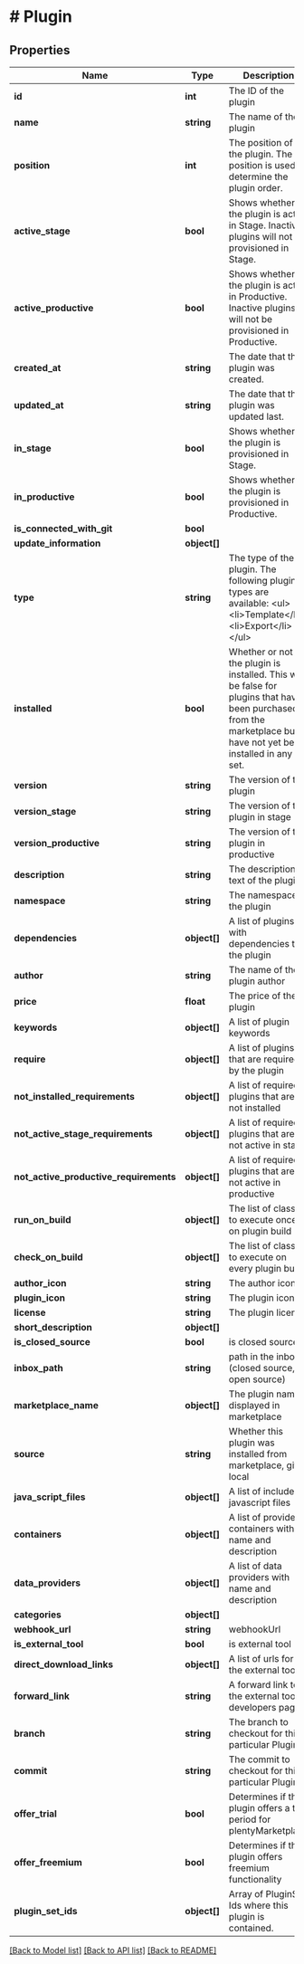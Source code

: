 # # Plugin

## Properties

Name | Type | Description | Notes
------------ | ------------- | ------------- | -------------
**id** | **int** | The ID of the plugin | [optional]
**name** | **string** | The name of the plugin | [optional]
**position** | **int** | The position of the plugin. The position is used to determine the plugin order. | [optional]
**active_stage** | **bool** | Shows whether the plugin is active in Stage. Inactive plugins will not be provisioned in Stage. | [optional]
**active_productive** | **bool** | Shows whether the plugin is active in Productive. Inactive plugins will not be provisioned in Productive. | [optional]
**created_at** | **string** | The date that the plugin was created. | [optional]
**updated_at** | **string** | The date that the plugin was updated last. | [optional]
**in_stage** | **bool** | Shows whether the plugin is provisioned in Stage. | [optional]
**in_productive** | **bool** | Shows whether the plugin is provisioned in Productive. | [optional]
**is_connected_with_git** | **bool** |  | [optional]
**update_information** | **object[]** |  | [optional]
**type** | **string** | The type of the plugin. The following plugin types are available: &lt;ul&gt;     &lt;li&gt;Template&lt;/li&gt;     &lt;li&gt;Export&lt;/li&gt; &lt;/ul&gt; | [optional]
**installed** | **bool** | Whether or not the plugin is installed. This will be false for plugins that have been purchased from the marketplace but have not yet been installed in any set. | [optional]
**version** | **string** | The version of the plugin | [optional]
**version_stage** | **string** | The version of the plugin in stage | [optional]
**version_productive** | **string** | The version of the plugin in productive | [optional]
**description** | **string** | The description text of the plugin | [optional]
**namespace** | **string** | The namespace of the plugin | [optional]
**dependencies** | **object[]** | A list of plugins with dependencies to the plugin | [optional]
**author** | **string** | The name of the plugin author | [optional]
**price** | **float** | The price of the plugin | [optional]
**keywords** | **object[]** | A list of plugin keywords | [optional]
**require** | **object[]** | A list of plugins that are required by the plugin | [optional]
**not_installed_requirements** | **object[]** | A list of required plugins that are not installed | [optional]
**not_active_stage_requirements** | **object[]** | A list of required plugins that are not active in stage | [optional]
**not_active_productive_requirements** | **object[]** | A list of required plugins that are not active in productive | [optional]
**run_on_build** | **object[]** | The list of classes to execute once on plugin build | [optional]
**check_on_build** | **object[]** | The list of classes to execute on every plugin build | [optional]
**author_icon** | **string** | The author icon | [optional]
**plugin_icon** | **string** | The plugin icon | [optional]
**license** | **string** | The plugin license | [optional]
**short_description** | **object[]** |  | [optional]
**is_closed_source** | **bool** | is closed source | [optional]
**inbox_path** | **string** | path in the inbox (closed source, open source) | [optional]
**marketplace_name** | **object[]** | The plugin name displayed in marketplace | [optional]
**source** | **string** | Whether this plugin was installed from marketplace, git or local | [optional]
**java_script_files** | **object[]** | A list of included javascript files | [optional]
**containers** | **object[]** | A list of provided containers with name and description | [optional]
**data_providers** | **object[]** | A list of data providers with name and description | [optional]
**categories** | **object[]** |  | [optional]
**webhook_url** | **string** | webhookUrl | [optional]
**is_external_tool** | **bool** | is external tool | [optional]
**direct_download_links** | **object[]** | A list of urls for the external tool | [optional]
**forward_link** | **string** | A forward link to the external tool developers page | [optional]
**branch** | **string** | The branch to checkout for this particular Plugin | [optional]
**commit** | **string** | The commit to checkout for this particular Plugin | [optional]
**offer_trial** | **bool** | Determines if the plugin offers a trial period for plentyMarketplace | [optional]
**offer_freemium** | **bool** | Determines if the plugin offers freemium functionality | [optional]
**plugin_set_ids** | **object[]** | Array of PluginSet Ids where this plugin is contained. | [optional]

[[Back to Model list]](../../README.md#models) [[Back to API list]](../../README.md#endpoints) [[Back to README]](../../README.md)
